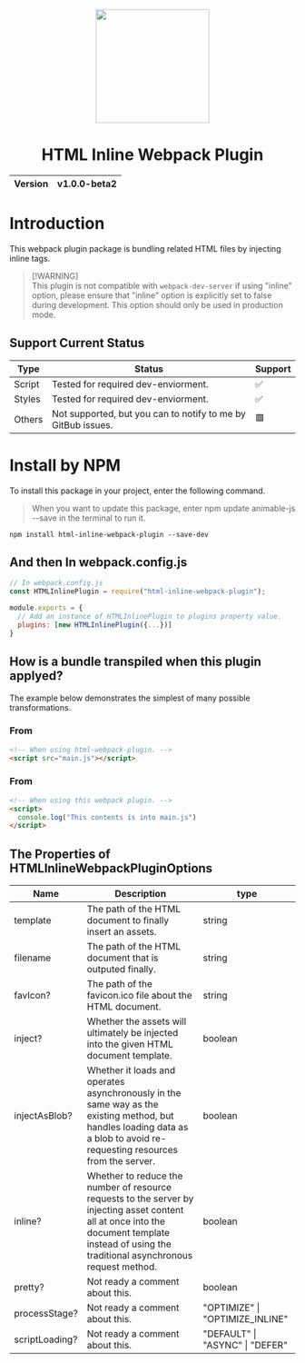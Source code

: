 <div align="center">
  <img width="200px" src="https://github.com/user-attachments/assets/67559b48-8749-4ce8-b4b6-9d5505e0556e">
  <h1>HTML Inline Webpack Plugin</h1>
  <table>
        <thead>
          <tr>
            <th>Version</th>
            <th>v1.0.0-beta2</th>
          </tr>
        </tbody>
    </table>
</div>

# Introduction
This webpack plugin package is bundling related HTML files by injecting inline tags.

> [!WARNING]<br>
> This plugin is not compatible with `webpack-dev-server` if using "inline" option, please ensure that "inline" option is explicitly set to false during development. This option should only be used in production mode.

## Support Current Status
| Type | Status | Support |
| ---- | ------ | ------- |
| Script | Tested for required dev-enviorment. | ✅ |
| Styles | Tested for required dev-enviorment. | ✅ |
| Others | Not supported, but you can to notify to me by GitBub issues. | 🟥 |

# Install by NPM
To install this package in your project, enter the following command.

> When you want to update this package, enter npm update animable-js --save in the terminal to run it.

```
npm install html-inline-webpack-plugin --save-dev
```

## And then In webpack.config.js
```cjs
// In webpack.config.js
const HTMLInlinePlugin = require("html-inline-webpack-plugin");

module.exports = {
  // Add an instance of HTMLInlinePlugin to plugins property value.
  plugins: [new HTMLInlinePlugin({...})]
}
```

## How is a bundle transpiled when this plugin applyed?
The example below demonstrates the simplest of many possible transformations.

### From
```html
<!-- When using html-webpack-plugin. -->
<script src="main.js"></script>
```

### From
```html
<!-- When using this webpack plugin. -->
<script>
  console.log("This contents is into main.js")
</script>
```

## The Properties of HTMLInlineWebpackPluginOptions

| Name | Description | type |
| ---- | ----------- | ---- |
| template | The path of the HTML document to finally insert an assets. | string |
| filename | The path of the HTML document that is outputed finally. | string |
| favIcon? | The path of the favicon.ico file about the HTML document. | string |
| inject? | Whether the assets will ultimately be injected into the given HTML document template. | boolean |
| injectAsBlob? | Whether it loads and operates asynchronously in the same way as the existing method, but handles loading data as a blob to avoid re-requesting resources from the server. | boolean |
| inline? | Whether to reduce the number of resource requests to the server by injecting asset content all at once into the document template instead of using the traditional asynchronous request method. | boolean |
| pretty? | Not ready a comment about this. | boolean |
| processStage? | Not ready a comment about this. | "OPTIMIZE" \| "OPTIMIZE_INLINE" |
| scriptLoading? | Not ready a comment about this. | "DEFAULT" \| "ASYNC" \| "DEFER" |